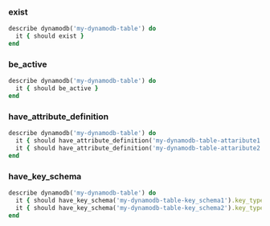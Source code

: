 ### exist

```ruby
describe dynamodb('my-dynamodb-table') do
  it { should exist }
end
```

### be_active

```ruby
describe dynamodb('my-dynamodb-table') do
  it { should be_active }
end
```

### have_attribute_definition

```ruby
describe dynamodb('my-dynamodb-table') do
  it { should have_attribute_definition('my-dynamodb-table-attaribute1').attribute_type('S') }
  it { should have_attribute_definition('my-dynamodb-table-attaribute2').attribute_type('N') }
end
```

### have_key_schema

```ruby
describe dynamodb('my-dynamodb-table') do
  it { should have_key_schema('my-dynamodb-table-key_schema1').key_type('HASH') }
  it { should have_key_schema('my-dynamodb-table-key_schema2').key_type('RANGE') }
end
```
